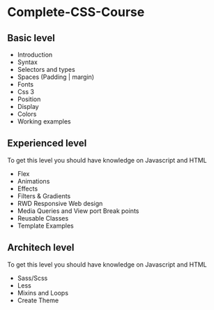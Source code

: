 # Complete-CSS-Course


## Basic level
<ul>
  <li>Introduction</li>
  <li>Syntax</li>
  <li>Selectors and types</li>
  <li>Spaces (Padding | margin)</li>
  <li>Fonts</li>
  <li>Css 3</li>
  <li>Position</li>
  <li>Display</li>
  <li>Colors</li>
  <li>Working examples</li>
</ul>

## Experienced level

To get this level you should have knowledge on Javascript and HTML

<ul>
  <li>Flex</li>
  <li>Animations</li>
  <li>Effects</li>
  <li>Filters & Gradients</li>
  <li>RWD Responsive Web design</li>
  <li>Media Queries and View port Break points</li>
  <li>Reusable Classes</li>
  <li>Template Examples</li>
 </ul>
 
## Architech level

To get this level you should have knowledge on Javascript and HTML
<ul>
  <li>Sass/Scss</li>
  <li>Less</li>
  <li>Mixins and Loops</li>
  <li>Create Theme</li>
 </ul>


